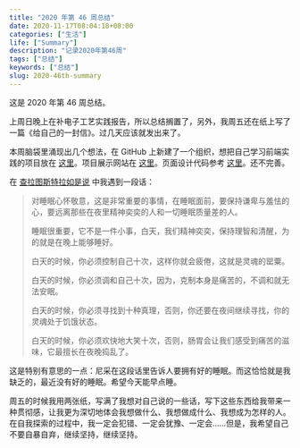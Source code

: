 ```yaml
---
title: "2020 年第 46 周总结"
date: 2020-11-17T08:04:18+08:00
categories: ["生活"]
life: ["Summary"]
description: "记录2020年第46周"
tags: ["总结"]
keywords: ["总结"]
slug: 2020-46th-summary
---
```


这是 2020 年第 46 周总结。

上周日晚上在补电子工艺实践报告，所以总结搁置了，另外，我周五还在纸上写了一篇《给自己的一封信》。过几天应该就发出来了。

本周脑袋里涌现出几个想法，在 GitHub 上新建了一个组织，想把自己学习前端实践的项目放在 [这里](https://github.com/rbew)。项目展示网站在 [这里](https://rbew.yidajiabei.xyz/)。页面设计代码参考 [这里](https://www.owlling.com/)。还不完善。

在 [查拉图斯特拉如是说](https://weread.qq.com/web/reader/d81327605d00d6d81bac2e0kc4c329b011c4ca4238a0201) 中我遇到一段话：

> 对睡眠心怀敬意，这是非常重要的事情，在睡眠面前，要保持谦卑与羞怯的心，要远离那些在夜里精神奕奕的人和一切睡眠质量差的人。
> 
> 睡眠很重要，它不是一件小事，白天，我们精神奕奕，保持理智和清醒，为的就是在晚上能够睡好。
> 
> 白天的时候，你必须控制自己十次，这样你就会疲倦，这就是灵魂的罂粟。
> 
> 白天的时候，你必须调和自己十次，因为，克制本身是痛苦的，不调和就无法安眠。
> 
> 白天的时候，你必须寻找到十种真理，否则，你还要在夜间继续寻找，你的灵魂处于饥饿状态。
> 
> 白天的时候，你必须欢快地大笑十次，否则，肠胃会让我们感受到痛苦的滋味，它最擅长在夜晚捣乱了。

这是特别有意思的一点：尼采在这段话里告诉人要拥有好的睡眠。而这恰恰就是我缺乏的，最近没有好的睡眠。希望今天能早点睡。

周五的时候我用两张纸，写满了我想对自己说的一些话，写下这些东西给我带来一种贯彻感，让我更为深切地体会我想做什么、我想做成什么、我想成为怎样的人。在自我探索的过程中，我一定会犯错、一定会犹豫、一定会……但是，我希望自己不要自暴自弃，继续坚持，继续坚持。
